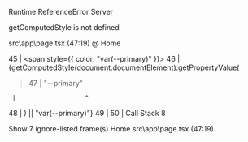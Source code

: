Runtime ReferenceError
Server

getComputedStyle is not defined

src\app\page.tsx (47:19) @ Home

45 | <span style={{ color: "var(--primary)" }}>
46 | {getComputedStyle(document.documentElement).getPropertyValue(

> 47 | "--primary"

     |                   ^

48 | ) || "var(--primary)"}
49 | </span>
50 | </span>
Call Stack
8

Show 7 ignore-listed frame(s)
Home
src\app\page.tsx (47:19)
